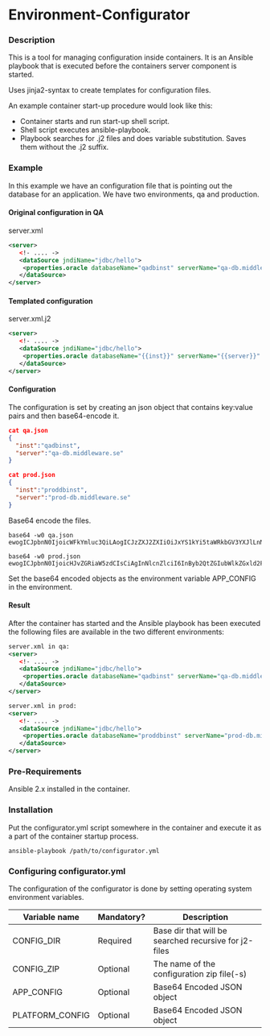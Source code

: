# Environment-Configurator


### Description
This is a tool for managing configuration inside containers.
It is an Ansible playbook that is executed before the containers server component is started.

Uses jinja2-syntax to create templates for configuration files.  

An example container start-up procedure would look like this:
  - Container starts and run start-up shell script.
  - Shell script executes ansible-playbook.
  - Playbook searches for .j2 files and does variable substitution. Saves them without the .j2 suffix.

### Example

In this example we have an configuration file that is pointing out the database for an application.
We have two environments, qa and production.

#### Original configuration in QA
server.xml
```xml
<server>
   <!- .... ->
   <dataSource jndiName="jdbc/hello">
    <properties.oracle databaseName="qadbinst" serverName="qa-db.middleware.se" portNumber="1522"></properties.oracle>
   </dataSource>
</server>
```
#### Templated configuration
server.xml.j2
```xml
<server>
   <!- .... ->
   <dataSource jndiName="jdbc/hello">
    <properties.oracle databaseName="{{inst}}" serverName="{{server}}" portNumber="1522"></properties.oracle>
   </dataSource>
</server>
```
#### Configuration
The configuration is set by creating an json object that contains key:value pairs and then base64-encode it.

```json
cat qa.json
{
  "inst":"qadbinst",
  "server":"qa-db.middleware.se"
}

cat prod.json
{
  "inst":"proddbinst",
  "server":"prod-db.middleware.se"
}
```

Base64 encode the files.

```shell
base64 -w0 qa.json
ewogICJpbnN0IjoicWFkYmluc3QiLAogICJzZXJ2ZXIiOiJxYS1kYi5taWRkbGV3YXJlLnNlIgp9Cg==

base64 -w0 prod.json
ewogICJpbnN0IjoicHJvZGRiaW5zdCIsCiAgInNlcnZlciI6InByb2QtZGIubWlkZGxld2FyZS5zZSIKfQo=
```

Set the base64 encoded objects as the environment variable APP_CONFIG in the environment.

#### Result
After the container has started and the Ansible playbook has been executed the following files are available in the two different environments:

```xml
server.xml in qa:
<server>
   <!- .... ->
   <dataSource jndiName="jdbc/hello">
    <properties.oracle databaseName="qadbinst" serverName="qa-db.middleware.se" portNumber="1522"></properties.oracle>
   </dataSource>
</server>

server.xml in prod:
<server>
   <!- .... ->
   <dataSource jndiName="jdbc/hello">
    <properties.oracle databaseName="proddbinst" serverName="prod-db.middleware.se" portNumber="1522"></properties.oracle>
   </dataSource>
</server>
```


### Pre-Requirements

Ansible 2.x installed in the container.

### Installation

Put the configurator.yml script somewhere in the container and execute it as a part of the container startup process.

```shell
ansible-playbook /path/to/configurator.yml
```


### Configuring configurator.yml

The configuration of the configurator is done by setting operating system environment variables.

| Variable name     | Mandatory?| Description                                                        |
|-------------------|-----------|--------------------------------------------------------------------|
| CONFIG_DIR        | Required  | Base dir that will be searched recursive for j2-files              |
| CONFIG_ZIP        | Optional  | The name of the configuration zip file(-s)                         |
| APP_CONFIG        | Optional  | Base64 Encoded JSON object                                         |
| PLATFORM_CONFIG   | Optional  | Base64 Encoded JSON object                                         |
